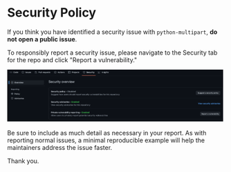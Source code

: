 # Security Policy

If you think you have identified a security issue with `python-multipart`, **do not open a public issue**.

To responsibly report a security issue, please navigate to the Security tab for the repo and click "Report a vulnerability."

![Screenshot of repo security tab showing "Report a vulnerability" button](https://github.com/encode/.github/raw/master/img/github-demos-private-vulnerability-reporting.png)

Be sure to include as much detail as necessary in your report. As with reporting normal issues, a minimal reproducible example will help the maintainers address the issue faster.

Thank you.
